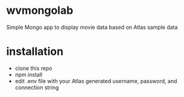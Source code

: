 # wvmongolab
Simple Mongo app to display movie data based on Atlas sample data

# installation 
- clone this repo
- npm install
- edit .env file with your Atlas generated username, password, and connection string
